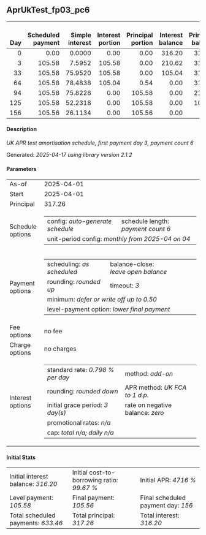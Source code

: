 <h2>AprUkTest_fp03_pc6</h2>
<table>
    <thead style="vertical-align: bottom;">
        <th style="text-align: right;">Day</th>
        <th style="text-align: right;">Scheduled payment</th>
        <th style="text-align: right;">Simple interest</th>
        <th style="text-align: right;">Interest portion</th>
        <th style="text-align: right;">Principal portion</th>
        <th style="text-align: right;">Interest balance</th>
        <th style="text-align: right;">Principal balance</th>
        <th style="text-align: right;">Total simple interest</th>
        <th style="text-align: right;">Total interest</th>
        <th style="text-align: right;">Total principal</th>
    </thead>
    <tr style="text-align: right;">
        <td class="ci00">0</td>
        <td class="ci01" style="white-space: nowrap;">0.00</td>
        <td class="ci02">0.0000</td>
        <td class="ci03">0.00</td>
        <td class="ci04">0.00</td>
        <td class="ci05">316.20</td>
        <td class="ci06">317.26</td>
        <td class="ci07">0.0000</td>
        <td class="ci08">0.00</td>
        <td class="ci09">0.00</td>
    </tr>
    <tr style="text-align: right;">
        <td class="ci00">3</td>
        <td class="ci01" style="white-space: nowrap;">105.58</td>
        <td class="ci02">7.5952</td>
        <td class="ci03">105.58</td>
        <td class="ci04">0.00</td>
        <td class="ci05">210.62</td>
        <td class="ci06">317.26</td>
        <td class="ci07">7.5952</td>
        <td class="ci08">105.58</td>
        <td class="ci09">0.00</td>
    </tr>
    <tr style="text-align: right;">
        <td class="ci00">33</td>
        <td class="ci01" style="white-space: nowrap;">105.58</td>
        <td class="ci02">75.9520</td>
        <td class="ci03">105.58</td>
        <td class="ci04">0.00</td>
        <td class="ci05">105.04</td>
        <td class="ci06">317.26</td>
        <td class="ci07">83.5472</td>
        <td class="ci08">211.16</td>
        <td class="ci09">0.00</td>
    </tr>
    <tr style="text-align: right;">
        <td class="ci00">64</td>
        <td class="ci01" style="white-space: nowrap;">105.58</td>
        <td class="ci02">78.4838</td>
        <td class="ci03">105.04</td>
        <td class="ci04">0.54</td>
        <td class="ci05">0.00</td>
        <td class="ci06">316.72</td>
        <td class="ci07">162.0310</td>
        <td class="ci08">316.20</td>
        <td class="ci09">0.54</td>
    </tr>
    <tr style="text-align: right;">
        <td class="ci00">94</td>
        <td class="ci01" style="white-space: nowrap;">105.58</td>
        <td class="ci02">75.8228</td>
        <td class="ci03">0.00</td>
        <td class="ci04">105.58</td>
        <td class="ci05">0.00</td>
        <td class="ci06">211.14</td>
        <td class="ci07">237.8538</td>
        <td class="ci08">316.20</td>
        <td class="ci09">106.12</td>
    </tr>
    <tr style="text-align: right;">
        <td class="ci00">125</td>
        <td class="ci01" style="white-space: nowrap;">105.58</td>
        <td class="ci02">52.2318</td>
        <td class="ci03">0.00</td>
        <td class="ci04">105.58</td>
        <td class="ci05">0.00</td>
        <td class="ci06">105.56</td>
        <td class="ci07">290.0856</td>
        <td class="ci08">316.20</td>
        <td class="ci09">211.70</td>
    </tr>
    <tr style="text-align: right;">
        <td class="ci00">156</td>
        <td class="ci01" style="white-space: nowrap;">105.56</td>
        <td class="ci02">26.1134</td>
        <td class="ci03">0.00</td>
        <td class="ci04">105.56</td>
        <td class="ci05">0.00</td>
        <td class="ci06">0.00</td>
        <td class="ci07">316.1990</td>
        <td class="ci08">316.20</td>
        <td class="ci09">317.26</td>
    </tr>
</table>
<h4>Description</h4>
<p><i>UK APR test amortisation schedule, first payment day 3, payment count 6</i></p>
<p>Generated: <i>2025-04-17 using library version 2.1.2</i></p>
<h4>Parameters</h4>
<table>
    <tr>
        <td>As-of</td>
        <td>2025-04-01</td>
    </tr>
    <tr>
        <td>Start</td>
        <td>2025-04-01</td>
    </tr>
    <tr>
        <td>Principal</td>
        <td>317.26</td>
    </tr>
    <tr>
        <td>Schedule options</td>
        <td>
            <table>
                <tr>
                    <td>config: <i>auto-generate schedule</i></td>
                    <td>schedule length: <i><i>payment count</i> 6</i></td>
                </tr>
                <tr>
                    <td colspan="2" style="white-space: nowrap;">unit-period config: <i>monthly from 2025-04 on 04</i></td>
                </tr>
            </table>
        </td>
    </tr>
    <tr>
        <td>Payment options</td>
        <td>
            <table>
                <tr>
                    <td>scheduling: <i>as scheduled</i></td>
                    <td>balance-close: <i>leave&nbsp;open&nbsp;balance</i></td>
                </tr>
                <tr>
                    <td>rounding: <i>rounded up</i></td>
                    <td>timeout: <i>3</i></td>
                </tr>
                <tr>
                    <td colspan='2'>minimum: <i>defer&nbsp;or&nbsp;write&nbsp;off&nbsp;up&nbsp;to&nbsp;0.50</i></td>
                </tr>
                <tr>
                    <td colspan='2'>level-payment option: <i>lower&nbsp;final&nbsp;payment</i></td>
                </tr>
            </table>
        </td>
    </tr>
    <tr>
        <td>Fee options</td>
        <td>no fee
        </td>
    </tr>
    <tr>
        <td>Charge options</td>
        <td>no charges
        </td>
    </tr>
    <tr>
        <td>Interest options</td>
        <td>
            <table>
                <tr>
                    <td>standard rate: <i>0.798 % per day</i></td>
                    <td>method: <i>add-on</i></td>
                </tr>
                <tr>
                    <td>rounding: <i>rounded down</i></td>
                    <td>APR method: <i>UK FCA to 1 d.p.</i></td>
                </tr>
                <tr>
                    <td>initial grace period: <i>3 day(s)</i></td>
                    <td>rate on negative balance: <i>zero</i></td>
                </tr>
                <tr>
                    <td colspan="2">promotional rates: <i><i>n/a</i></i></td>
                </tr>
                <tr>
                    <td colspan="2">cap: <i>total <i>n/a</i>; daily <i>n/a</i></td>
                </tr>
            </table>
        </td>
    </tr>
</table>
<h4>Initial Stats</h4>
<table>
    <tr>
        <td>Initial interest balance: <i>316.20</i></td>
        <td>Initial cost-to-borrowing ratio: <i>99.67 %</i></td>
        <td>Initial APR: <i>4716 %</i></td>
    </tr>
    <tr>
        <td>Level payment: <i>105.58</i></td>
        <td>Final payment: <i>105.56</i></td>
        <td>Final scheduled payment day: <i>156</i></td>
    </tr>
    <tr>
        <td>Total scheduled payments: <i>633.46</i></td>
        <td>Total principal: <i>317.26</i></td>
        <td>Total interest: <i>316.20</i></td>
    </tr>
</table>
